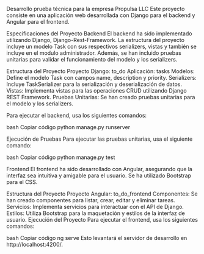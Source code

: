 Desarrollo prueba técnica para la empresa Propulsa LLC
Este proyecto consiste en una aplicación web desarrollada con Django para el backend y Angular para el frontend.

Especificaciones del Proyecto
Backend
El backend ha sido implementado utilizando Django, Django-Rest-Framework. La estructura del proyecto incluye un modelo Task con sus respectivos serializers, vistas y también se incluye en el modulo administrador. Además, se han incluido pruebas unitarias para validar el funcionamiento del modelo y los serializers.

Estructura del Proyecto
Proyecto Django: to_do
Aplicación: tasks
Modelos: Define el modelo Task con campos name, description y priority.
Serializers: Incluye TaskSerializer para la serialización y deserialización de datos.
Vistas: Implementa vistas para las operaciones CRUD utilizando Django REST Framework.
Pruebas Unitarias: Se han creado pruebas unitarias para el modelo y los serializers.

Para ejecutar el backend, usa los siguientes comandos:

bash
Copiar código
python manage.py runserver

Ejecución de Pruebas
Para ejecutar las pruebas unitarias, usa el siguiente comando:

bash
Copiar código
python manage.py test

Frontend
El frontend ha sido desarrollado con Angular, asegurando que la interfaz sea intuitiva y amigable para el usuario. Se ha utilizado Bootstrap para el CSS.

Estructura del Proyecto
Proyecto Angular: to_do_frontend
Componentes: Se han creado componentes para listar, crear, editar y eliminar tareas.
Servicios: Implementa servicios para interactuar con el API de Django.
Estilos: Utiliza Bootstrap para la maquetación y estilos de la interfaz de usuario.
Ejecución del Proyecto
Para ejecutar el frontend, usa los siguientes comandos:

bash
Copiar código
ng serve
Esto levantará el servidor de desarrollo en http://localhost:4200/.
